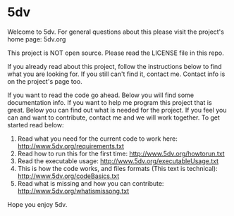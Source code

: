 # 5dv

Welcome to 5dv. For general questions about this please visit the project's home page: 5dv.org

This project is NOT open source. Please read the LICENSE file in this repo.

If you already read about this project, follow the instructions below to find what you are looking for. If you still can't find it, contact me. Contact info is on the project's page too.

If you want to read the code go ahead. Below you will find some documentation info. If you want to help me program this project that is great. Below you can find out what is needed for the project. If you feel you can and want to contribute, contact me and we will work together. To get started read below:

1) Read what you need for the current code to work here: http://www.5dv.org/requirements.txt
2) Read how to run this for the first time: http://www.5dv.org/howtorun.txt
3) Read the executable usage: http://www.5dv.org/executableUsage.txt
4) This is how the code works, and files formats (This text is technical): http://www.5dv.org/codeBasics.txt
5) Read what is missing and how you can contribute: http://www.5dv.org/whatismissong.txt

Hope you enjoy 5dv.
